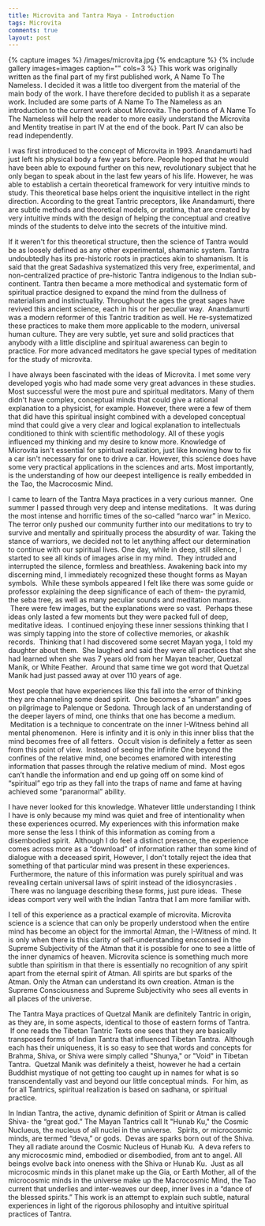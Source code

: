 ```yaml
---
title: Microvita and Tantra Maya - Introduction
tags: Microvita
comments: true
layout: post
---
```


{% capture images %}
	/images/microvita.jpg
{% endcapture %}
{% include gallery images=images caption="" cols=3 %}
This work was originally written as the final part of my first published work, A Name To The Nameless. I decided it was a little too divergent from the material of the main body of the work. I have therefore decided to publish it as a separate work. Included are some parts of A Name To The Nameless as an introduction to the current work about Microvita. The portions of A Name To The Nameless will help the reader to more easily understand the Microvita and Mentity treatise in part IV at the end of the book. Part IV can also be read independently. 

I was first introduced to the concept of Microvita in 1993. Anandamurti had just left his physical body a few years before. People hoped that he would have been able to expound further on this new, revolutionary subject that he only began to speak about in the last few years of his life. However, he was able to establish a certain theoretical framework for very intuitive minds to study. This theoretical base helps orient the inquisitive intellect in the right direction. According to the great Tantric preceptors, like Anandamurti, there are subtle methods and theoretical models, or pratima, that are created by very intuitive minds with the design of helping the conceptual and creative minds of the students to delve into the secrets of the intuitive mind. 
	
If it weren't for this theoretical structure, then the science of Tantra would be as loosely defined as any other experimental, shamanic system. Tantra undoubtedly has its pre-historic roots in practices akin to shamanism. It is said that the great Sadashiva systematized this very free, experimental, and non-centralized practice of pre-historic Tantra indigenous to the Indian sub-continent. Tantra then became a more methodical and systematic form of spiritual practice designed to expand the mind from the dullness of materialism and instinctuality. Throughout the ages the great sages have revived this ancient science, each in his or her peculiar way.  Anandamurti was a modern reformer of this Tantric tradition as well. He re-systematized these practices to make them more applicable to the modern, universal human culture. They are very subtle, yet sure and solid practices that anybody with a little discipline and spiritual awareness can begin to practice. For more advanced meditators he gave special types of meditation for the study of microvita. 
	
I have always been fascinated with the ideas of Microvita. I met some very developed yogis who had made some very great advances in these studies. Most successful were the most pure and spiritual meditators. Many of them didn't have complex, conceptual minds that could give a rational explanation to a physicist, for example. However, there were a few of them that did have this spiritual insight combined with a developed conceptual mind that could give a very clear and logical explanation to intellectuals conditioned to think with scientific methodology. All of these yogis influenced my thinking and my desire to know more. Knowledge of Microvita isn't essential for spiritual realization, just like knowing how to fix a car isn't necessary for one to drive a car. However, this science does have some very practical applications in the sciences and arts. Most importantly, is the understanding of how our deepest intelligence is really embedded in the Tao, the Macrocosmic Mind. 
	
I came to learn of the Tantra Maya practices in a very curious manner.  One summer I passed through very deep and intense meditations.   It was during the most intense and horrific times of the so-called “narco war” in Mexico. The terror only pushed our community further into our meditations to try to survive and mentally and spiritually process the absurdity of war. Taking the stance of warriors, we decided not to let anything affect our determination to continue with our spiritual lives. One day, while in deep, still silence, I started to see all kinds of images arise in my mind.  They intruded and interrupted the silence, formless and breathless. Awakening back into my discerning mind, I immediately recognized these thought forms as Mayan symbols.  While these symbols appeared I felt like there was some guide or professor explaining the deep significance of each of them- the pyramid, the seba tree, as well as many peculiar sounds and meditation mantras.  There were few images, but the explanations were so vast.  Perhaps these ideas only lasted a few moments but they were packed full of deep, meditative ideas.  I continued enjoying these inner sessions thinking that I was simply tapping into the store of collective memories, or akashik records.  Thinking that I had discovered some secret Mayan yoga, I told my daughter about them.  She laughed and said they were all practices that she had learned when she was 7 years old from her Mayan teacher, Quetzal Manik, or White Feather.  Around that same time we got word that Quetzal Manik had just passed away at over 110 years of age. 
	
Most people that have experiences like this fall into the error of thinking they are channeling some dead spirit.  One becomes a “shaman” and goes on pilgrimage to Palenque or Sedona. Through lack of an understanding of the deeper layers of mind, one thinks that one has become a medium.  Meditation is a technique to concentrate on the inner I-Witness behind all mental phenomenon.  Here is infinity and it is only in this inner bliss that the mind becomes free of all fetters.  Occult vision is definitely a fetter as seen from this point of view.  Instead of seeing the infinite One beyond the confines of the relative mind, one becomes enamored with interesting information that passes through the relative medium of mind.  Most egos can’t handle the information and end up going off on some kind of “spiritual” ego trip as they fall into the traps of name and fame at having achieved some “paranormal” ability. 
	
I have never looked for this knowledge. Whatever little understanding I think I have is only because my mind was quiet and free of intentionality when these experiences ocurred. My experiences with this information make more sense the less I think of this information as coming from a disembodied spirit.  Although I do feel a distinct presence, the experience comes across more as a “download” of information rather than some kind of dialogue with a deceased spirit, However, I don't totally reject the idea that something of that particular mind was present in these experiences.  Furthermore, the nature of this information was purely spiritual and was revealing certain universal laws of spirit instead of the idiosyncrasies .  There was no language describing these forms, just pure ideas.  These ideas comport very well with the Indian Tantra that I am more familiar with. 
	
I tell of this experience as a practical example of microvita. Microvita science is a science that can only be properly understood when the entire mind has become an object for the immortal Atman, the I-Witness of mind. It is only when there is this clarity of self-understanding ensconsed in the Supreme Subjectivity of the Atman that it is possible for one to see a little of the inner dynamics of heaven. Microvita science is something much more subtle than spiritism in that there is essentially no recognition of any spirit apart from the eternal spirit of Atman. All spirits are but sparks of the Atman. Only the Atman can understand its own creation. Atman is the Supreme Consciousness and Supreme Subjectivity who sees all events in all places of the universe. 
	
The Tantra Maya practices of Quetzal Manik are definitely Tantric in origin, as they are, in some aspects, identical to those of eastern forms of Tantra.  If one reads the Tibetan Tantric Texts one sees that they are basically transposed forms of Indian Tantra that influenced Tibetan Tantra.  Although each has their uniqueness, it is so easy to see that words and concepts for Brahma, Shiva, or Shiva were simply called "Shunya," or "Void" in Tibetan Tantra.  Quetzal Manik was definitely a theist, however he had a certain Buddhist mystique of not getting too caught up in names for what is so transcendentally vast and beyond our little conceptual minds.  For him, as for all Tantrics, spiritual realization is based on sadhana, or spiritual practice. 
	
In Indian Tantra, the active, dynamic definition of Spirit or Atman is called Shiva- the “great god.” The Mayan Tantrics call It "Hunab Ku," the Cosmic Nuclueus, the nucleus of all nuclei in the universe.   Spirits, or microcosmic minds, are termed “deva,” or gods.  Devas are sparks born out of the Shiva. They all radiate around the Cosmic Nucleus of Hunab Ku.  A deva refers to any microcosmic mind, embodied or disembodied, from ant to angel. All beings evolve back into oneness with the Shiva or Hunab Ku.  Just as all microcosmic minds in this planet make up the Gia, or Earth Mother, all of the microcosmic minds in the universe make up the Macrocosmic Mind, the Tao current that underlies and inter-weaves our deep, inner lives in a “dance of the blessed spirits.” This work is an attempt to explain such subtle, natural experiences in light of the rigorous philosophy and intuitive spiritual practices of Tantra. 
